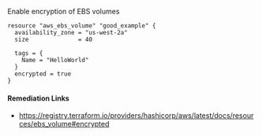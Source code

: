 
Enable encryption of EBS volumes

```hcl
resource "aws_ebs_volume" "good_example" {
  availability_zone = "us-west-2a"
  size              = 40
  
  tags = {
    Name = "HelloWorld"
  }
  encrypted = true
}
```

#### Remediation Links
 - https://registry.terraform.io/providers/hashicorp/aws/latest/docs/resources/ebs_volume#encrypted
        